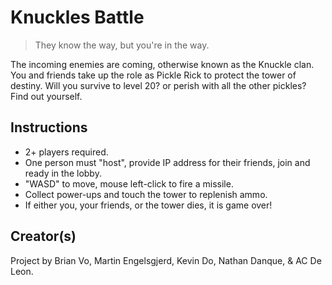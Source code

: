 # Knuckles Battle
> They know the way, but you're in the way.

The incoming enemies are coming, otherwise known as the Knuckle clan.  You and friends take up the role as Pickle Rick to protect the tower of destiny. Will you survive to level 20? or perish with all the other pickles? Find out yourself.

## Instructions

- 2+ players required.
- One person must "host", provide IP address for their friends, join and ready in the lobby.
- "WASD" to move, mouse left-click to fire a missile.
- Collect power-ups and touch the tower to replenish ammo.
- If either you, your friends, or the tower dies, it is game over!

## Creator(s)

Project by Brian Vo, Martin Engelsgjerd, Kevin Do, Nathan Danque, & AC De Leon.
